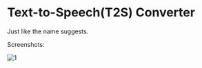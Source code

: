 # Text-to-Speech(T2S) Converter

Just like the name suggests.

Screenshots:


![1](https://user-images.githubusercontent.com/17800800/155843258-e7889c15-632f-4475-a3a4-256c2ac58f4f.png)
